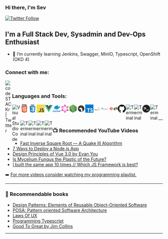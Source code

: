 ### Hi there, I'm Sev

[![Twitter Follow](https://img.shields.io/twitter/follow/sevm_dev?color=1DA1F2&logo=twitter&style=for-the-badge)](https://twitter.com/intent/follow?original_referer=https%3A%2F%2Fgithub.com%2FcodeSTACKr&screen_name=codeSTACKr)

## I'm a Full Stack Dev, Sysadmin and Dev-Ops Enthusiast

- 🌱 I’m currently learning Jenkins, Swagger, MinIO, Typescript, OpenShift (OKD 4)

### Connect with me:

[<img align="left" alt="codeSTACKr | Twitter" width="22px" src="https://cdn.jsdelivr.net/npm/simple-icons@v3/icons/twitter.svg" />][twitter]

<br />

### Languages and Tools:

[<img align="left" alt="Visual Studio Code" width="26px" src="https://upload.wikimedia.org/wikipedia/commons/c/c0/WebStorm_Icon.svg" />][webstorm]
[<img align="left" alt="HTML5" width="26px" src="https://raw.githubusercontent.com/github/explore/80688e429a7d4ef2fca1e82350fe8e3517d3494d/topics/html/html.png" />][html5]
[<img align="left" alt="CSS3" width="26px" src="https://raw.githubusercontent.com/github/explore/80688e429a7d4ef2fca1e82350fe8e3517d3494d/topics/css/css.png" />][css3]
[<img align="left" alt="JavaScript" width="26px" src="https://raw.githubusercontent.com/github/explore/80688e429a7d4ef2fca1e82350fe8e3517d3494d/topics/javascript/javascript.png" />][javascript]
[<img align="left" alt="React" width="26px" src="https://raw.githubusercontent.com/github/explore/80688e429a7d4ef2fca1e82350fe8e3517d3494d/topics/vue/vue.png" />][vuejs]
[<img align="left" alt="Gatsby" width="26px" src="https://raw.githubusercontent.com/github/explore/e94815998e4e0713912fed477a1f346ec04c3da2/topics/docker/docker.png" />][docker]
[<img align="left" alt="GraphQL" width="26px" src="https://raw.githubusercontent.com/github/explore/80688e429a7d4ef2fca1e82350fe8e3517d3494d/topics/graphql/graphql.png" />][graphql]
[<img align="left" alt="Node.js" width="26px" src="https://raw.githubusercontent.com/github/explore/80688e429a7d4ef2fca1e82350fe8e3517d3494d/topics/nodejs/nodejs.png" />][nodejs]
[<img align="left" alt="Deno" width="26px" src="https://raw.githubusercontent.com/github/explore/361e2821e2dea67711cde99c9c40ed357061cf27/topics/deno/deno.png" />][deno]
[<img align="left" alt="SQL" width="26px" src="https://raw.githubusercontent.com/github/explore/80688e429a7d4ef2fca1e82350fe8e3517d3494d/topics/typescript/typescript.png" />][typescript]
[<img align="left" alt="MySQL" width="26px" src="https://raw.githubusercontent.com/github/explore/80688e429a7d4ef2fca1e82350fe8e3517d3494d/topics/mysql/mysql.png" />][mysql]
[<img align="left" alt="MongoDB" width="26px" src="https://raw.githubusercontent.com/github/explore/80688e429a7d4ef2fca1e82350fe8e3517d3494d/topics/mongodb/mongodb.png" />][mongodb]
[<img align="left" alt="Git" width="26px" src="https://raw.githubusercontent.com/github/explore/80688e429a7d4ef2fca1e82350fe8e3517d3494d/topics/git/git.png" />][git]
[<img align="left" alt="GitHub" width="26px" src="https://raw.githubusercontent.com/github/explore/78df643247d429f6cc873026c0622819ad797942/topics/github/github.png" />][github]
[<img align="left" alt="Terminal" width="26px" src="https://cloud.redhat.com/hubfs/Imported_Blog_Media/okd-1.jpg" />][okd4]
[<img align="left" alt="Terminal" width="26px" src="https://i.redd.it/ms9je823h6y31.png" />][popos]
[<img align="left" alt="Terminal" width="26px" src="https://raw.githubusercontent.com/github/explore/80688e429a7d4ef2fca1e82350fe8e3517d3494d/topics/terminal/terminal.png" />][ubuntu]
[<img align="left" alt="Terminal" width="26px" src="https://cdn.icon-icons.com/icons2/37/PNG/512/x64_4022.png" />][nasm]
[<img align="left" alt="Terminal" width="26px" src="http://www.testedtechnology.co.uk/wp-content/uploads/2020/12/UnRAID-Icon.png" />][unraid]
[<img align="left" alt="Terminal" width="26px" src="https://cdn.icon-icons.com/icons2/2699/PNG/512/jenkins_logo_icon_170552.png" />][jenkins]
[<img align="left" alt="Terminal" width="26px" src="https://cdn.icon-icons.com/icons2/2107/PNG/512/file_type_swagger_icon_130134.png" />][swagger]
[<img align="left" alt="Terminal" width="26px" src="https://3p8g7wbpyum1aj6bd4edio8l-wpengine.netdna-ssl.com/wp-content/uploads//2020/04/logo-minio.svg" />][minio]

<br />
<br />

---

### 📺 Recommended YouTube Videos

- [Fast Inverse Square Root — A Quake III Algorithm](https://www.youtube.com/watch?v=p8u_k2LIZyo)
- [7 Ways to Deploy a Node.js App](https://www.youtube.com/watch?v=uEVmD6n8Il0&list=PLgBuWeNW74PK223LRzQVnse9lm7OTHDNS&index=13)
- [Design Principles of Vue 3.0 by Evan You](https://www.youtube.com/watch?v=WLpLYhnGqPA&list=PLgBuWeNW74PK223LRzQVnse9lm7OTHDNS&index=10)
- [Is Mycelium Fungus the Plastic of the Future?](https://www.youtube.com/watch?v=cApVVuuqLFY&list=PLgBuWeNW74PIxI4-8CH2EEDJY9ZVOXXUW&index=32)
- [I built the same app 10 times // Which JS Framework is best?](https://www.youtube.com/watch?v=cuHDQhDhvPE)

➡️ [For more videos consider watching my programming playlist.](https://www.youtube.com/playlist?list=PLgBuWeNW74PK223LRzQVnse9lm7OTHDNS)

---

### 📕 Recommendable books
- [Design Patterns: Elements of Reusable Object-Oriented Software](https://www.amazon.com/dp/0201633612/ref=cm_sw_em_r_mt_dp_AYHB7Z5JBMC27EB5D22N?_encoding=UTF8&psc=1)
- [POSA: Pattern oriented Software Architecture](https://en.wikipedia.org/wiki/Pattern-Oriented_Software_Architecture)
- [Laws Of UX](https://www.amazon.com/Laws-UX-Psychology-Products-Services/dp/149205531X)
- [Programming Typescript](https://www.amazon.com/Programming-TypeScript-Making-JavaScript-Applications/dp/1492037656/ref=sr_1_2?dchild=1&keywords=typescript&qid=1630608066&s=books&sr=1-2)
- [Good To Great by Jim Collins](https://www.amazon.com/Good-Great-Some-Companies-Others/dp/0066620996/ref=sr_1_1?dchild=1&keywords=good+to+great&qid=1630608103&s=books&sr=1-1)
---


[twitter]: https://twitter.com/sevm_dev
[webstorm]: https://www.jetbrains.com/webstorm/
[html5]: https://en.wikipedia.org/wiki/HTML5
[css3]: https://en.wikipedia.org/wiki/CSS3
[javascript]: https://en.wikipedia.org/wiki/JavaScript
[vuejs]: https://vuejs.org/
[docker]: https://www.docker.com/
[graphql]: https://graphql.org/
[nodejs]: https://nodejs.org/en/
[deno]: https://deno.land/
[typescript]: https://www.typescriptlang.org/
[mysql]: https://www.mysql.com/
[mongodb]: https://www.mongodb.com/
[git]: https://git-scm.com/
[github]: https://github.com/sevsev9
[okd4]: https://www.okd.io/
[popos]: https://pop.system76.com/
[ubuntu]: https://ubuntu.com/
[nasm]: https://www.nasm.us/
[unraid]: https://unraid.net/
[jenkins]: https://www.jenkins.io/
[swagger]: https://swagger.io/
[minio]: https://min.io/